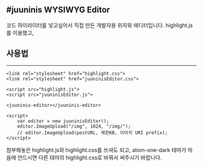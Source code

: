 #juuninis WYSIWYG Editor
----------------------------

코드 하이라이터를 넣고싶어서 직접 만든 개발자용 위지윅 에디터입니다.
highlight.js를 이용했고, 

## 사용법
------------------------------

```
<link rel="stylesheet" href="highlight.css">
<link rel="stylesheet" href="juuninisEditor.css">

<script src="highlight.js">
<script src="juuninisEditor.js">

<juuninis-editor></juuninis-editor>

<script>
    var editor = new juuninisEditor();
    editor.ImageUpload("/img", 1024, "/img/");
    // editor.ImageUpload(postURL, 제한KB, 이미지 URI prefix);
</script>
```

첨부해놓은 highlight.js와 highlight.css를 쓰셔도 되고, atom-one-dark 테마가 마음에 안드시면 다른 테마의 highlight.css로 바꿔서 써주시기 바랍니다.
